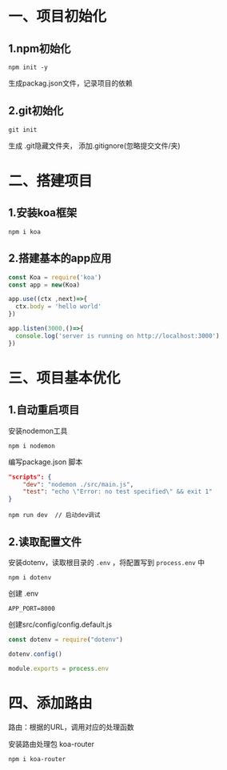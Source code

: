 # 一、项目初始化
## 1.npm初始化
```shell
npm init -y
```
生成packag.json文件，记录项目的依赖

## 2.git初始化
```shell
git init
```
生成 .git隐藏文件夹， 添加.gitignore(忽略提交文件/夹)
# 二、搭建项目
## 1.安装koa框架
```shell
npm i koa
```
## 2.搭建基本的app应用
```js
const Koa = require('koa')
const app = new(Koa)

app.use((ctx ,next)=>{
  ctx.body = 'hello world'
})

app.listen(3000,()=>{
  console.log('server is running on http://localhost:3000')
})
```

# 三、项目基本优化

## 1.自动重启项目

安装nodemon工具

```shell
npm i nodemon
```

编写package.json 脚本

```json
"scripts": {
    "dev": "nodemon ./src/main.js",
    "test": "echo \"Error: no test specified\" && exit 1"
}
```

```shell
npm run dev  // 启动dev调试
```

## 2.读取配置文件

安装dotenv，读取根目录的 ```.env``` ，将配置写到 ```process.env``` 中

```shell
npm i dotenv
```

创建 .env

```
APP_PORT=8000
```

创建src/config/config.default.js

```js
const dotenv = require("dotenv")

dotenv.config()

module.exports = process.env
```

# 四、添加路由

路由：根据的URL，调用对应的处理函数

安装路由处理包 koa-router

```shell
npm i koa-router
```


